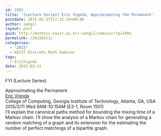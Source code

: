 ```yaml
---
id: 1991
title: '[Lecture Series] Eric Vigoda, Approximating the Permanent'
postdate: 2015-02-27T17:32:10+09:00
author: sangil
layout: post
guid: http://mathsci.kaist.ac.kr/~sangil/seminar/?p=1991
permalink: /20150311/
categories:
  - "2015"
  - KAIST Discrete Math Seminar
tags:
  - EricVigoda
date: 2015-03-11
---
```

FYI (Lecture Series)

<div class="talk">
  Approximating the Permanent
</div>

<div class="speaker">
  <a href="http://www.cc.gatech.edu/fac/vigoda/">Eric Vigoda</a><br /> College of Computing, Georgia Institute of Technology, Atlanta, GA, USA
</div>

<div class="date">
  2015/3/11 Wed 9AM-10:15AM (E3-1, Room 1501)
</div>

<div class="abstract">
  I&#8217;ll explain the canonical paths method for bounding the mixing time of a<br /> Markov chain. I&#8217;ll show the analysis of a Markov chain for generating a<br /> random matching of a graph and its extension for the estimating the<br /> number of perfect matchings of a bipartite graph.
</div>